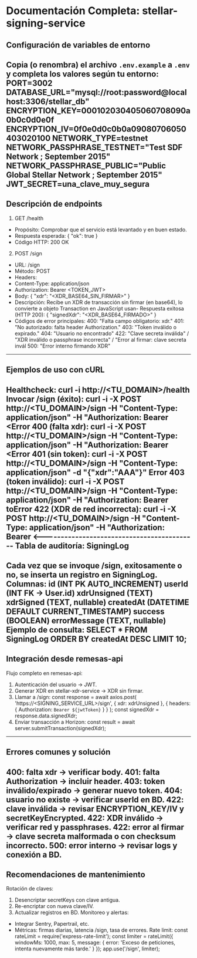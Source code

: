 Documentación Completa: stellar-signing-service
===========================================
Configuración de variables de entorno
-------------------------------------------
Copia (o renombra) el archivo `.env.example` a `.env` y completa los valores según tu entorno:
PORT=3002
DATABASE_URL="mysql://root:password@localhost:3306/stellar_db"
ENCRYPTION_KEY=000102030405060708090a0b0c0d0e0f
ENCRYPTION_IV=0f0e0d0c0b0a09080706050403020100
NETWORK_TYPE=testnet
NETWORK_PASSPHRASE_TESTNET="Test SDF Network ; September 2015"
NETWORK_PASSPHRASE_PUBLIC="Public Global Stellar Network ; September 2015"
JWT_SECRET=una_clave_muy_segura
-------------------------------------------
Descripción de endpoints
-------------------------------------------
1. GET /health
- Propósito: Comprobar que el servicio está levantado y en buen estado.
- Respuesta esperada:
 { "ok": true }
- Código HTTP: 200 OK
2. POST /sign
- URL: /sign
- Método: POST
- Headers:
 - Content-Type: application/json
 - Authorization: Bearer <TOKEN_JWT>
- Body:
 {
 "xdr": "<XDR_BASE64_SIN_FIRMAR>"
 }
- Descripción:
 Recibe un XDR de transacción sin firmar (en base64), lo convierte a objeto Transaction en JavaScript usan- Respuesta exitosa (HTTP 200):
 {
 "signedXdr": "<XDR_BASE64_FIRMADO>"
 }
- Códigos de error principales:
 400: "Falta campo obligatorio: xdr."
 401: "No autorizado: falta header Authorization."
 403: "Token inválido o expirado."
 404: "Usuario no encontrado"
 422: "Clave secreta inválida" / "XDR inválido o passphrase incorrecta" / "Error al firmar: clave secreta invál 500: "Error interno firmando XDR"
-------------------------------------------
Ejemplos de uso con cURL
-------------------------------------------
Healthcheck:
curl -i http://<TU_DOMAIN>/health
Invocar /sign (éxito):
curl -i -X POST http://<TU_DOMAIN>/sign -H "Content-Type: application/json" -H "Authorization: Bearer <Error 400 (falta xdr):
curl -i -X POST http://<TU_DOMAIN>/sign -H "Content-Type: application/json" -H "Authorization: Bearer <Error 401 (sin token):
curl -i -X POST http://<TU_DOMAIN>/sign -H "Content-Type: application/json" -d "{"xdr":"AAA"}"
Error 403 (token inválido):
curl -i -X POST http://<TU_DOMAIN>/sign -H "Content-Type: application/json" -H "Authorization: Bearer toError 422 (XDR de red incorrecta):
curl -i -X POST http://<TU_DOMAIN>/sign -H "Content-Type: application/json" -H "Authorization: Bearer <-------------------------------------------
Tabla de auditoría: SigningLog
-------------------------------------------
Cada vez que se invoque /sign, exitosamente o no, se inserta un registro en SigningLog.
Columnas:
id (INT PK AUTO_INCREMENT)
userId (INT FK → User.id)
xdrUnsigned (TEXT)
xdrSigned (TEXT, nullable)
createdAt (DATETIME DEFAULT CURRENT_TIMESTAMP)
success (BOOLEAN)
errorMessage (TEXT, nullable)
Ejemplo de consulta:
SELECT * FROM SigningLog ORDER BY createdAt DESC LIMIT 10;
-------------------------------------------
Integración desde remesas-api
-------------------------------------------
Flujo completo en remesas-api:
1. Autenticación del usuario → JWT.
2. Generar XDR en stellar-xdr-service → XDR sin firmar.
3. Llamar a /sign:
 const response = await axios.post(
 'https://<SIGNING_SERVICE_URL>/sign',
 { xdr: xdrUnsigned },
 { headers: { Authorization: `Bearer ${jwtToken}` } }
 );
 const signedXdr = response.data.signedXdr;
4. Enviar transacción a Horizon:
 const result = await server.submitTransaction(signedXdr);
-------------------------------------------
Errores comunes y solución
-------------------------------------------
400: falta xdr → verificar body.
401: falta Authorization → incluir header.
403: token inválido/expirado → generar nuevo token.
404: usuario no existe → verificar userId en BD.
422: clave inválida → revisar ENCRYPTION_KEY/IV y secretKeyEncrypted.
422: XDR inválido → verificar red y passphrases.
422: error al firmar → clave secreta malformada o con checksum incorrecto.
500: error interno → revisar logs y conexión a BD.
-------------------------------------------
Recomendaciones de mantenimiento
-------------------------------------------
Rotación de claves:
1. Desencriptar secretKeys con clave antigua.
2. Re-encriptar con nueva clave/IV.
3. Actualizar registros en BD.
Monitoreo y alertas:
- Integrar Sentry, Papertrail, etc.
- Métricas: firmas diarias, latencia /sign, tasa de errores.
Rate limit:
const rateLimit = require('express-rate-limit');
const limiter = rateLimit({
 windowMs: 1000,
 max: 5,
 message: { error: 'Exceso de peticiones, intenta nuevamente más tarde.' }
});
app.use('/sign', limiter);